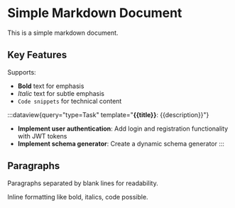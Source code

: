 # Simple Markdown Document
This is a simple markdown document.

## Key Features
Supports:
- **Bold** text for emphasis
- _Italic_ text for subtle emphasis
- `Code snippets` for technical content

:::dataview{query="type=Task" template="**{{title}}**: {{description}}"}
- **Implement user authentication**: Add login and registration functionality with JWT tokens
- **Implement schema generator**: Create a dynamic schema generator
:::

## Paragraphs
Paragraphs separated by blank lines for readability.

Inline formatting like bold, 
italics, code possible.
